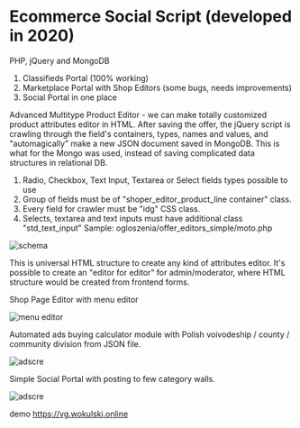 # Ecommerce Social Script (developed in 2020)
PHP, jQuery and MongoDB

1. Classifieds Portal (100% working)
2. Marketplace Portal with Shop Editors (some bugs, needs improvements)
3. Social Portal
in one place

Advanced Multitype Product Editor - we can make totally customized product attributes editor in HTML.
After saving the offer, the jQuery script is crawling through the field's containers, types, names and values, and "automagically" make a new JSON document saved in MongoDB.
This is what for the Mongo was used, instead of saving complicated data structures in relational DB.
1. Radio, Checkbox, Text Input, Textarea or Select fields types possible to use
2. Group of fields must be of "shoper_editor_product_line container" class.
3. Every field for crawler must be "idg" CSS class.
4. Selects, textarea and text inputs must have additional class "std_text_input"
Sample: ogloszenia/offer_editors_simple/moto.php

![schema](https://user-images.githubusercontent.com/35747845/111639435-8e5e0700-87fb-11eb-979e-f6eba8290724.png)

This is universal HTML structure to create any kind of attributes editor.
It's possible to create an "editor for editor" for admin/moderator, where HTML structure would be created from frontend forms.

Shop Page Editor with menu editor

![menu editor](https://user-images.githubusercontent.com/35747845/111639789-dc730a80-87fb-11eb-9610-eacd6298287e.png)

Automated ads buying calculator module with Polish voivodeship / county / community division from JSON file.

![adscre](https://user-images.githubusercontent.com/35747845/111640263-52777180-87fc-11eb-98d3-95ef1fd69b31.png)

Simple Social Portal with posting to few category walls.

![adscre](https://user-images.githubusercontent.com/35747845/111642981-d894b780-87fe-11eb-9105-447b9b43e24c.png)

demo https://vg.wokulski.online

